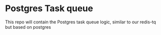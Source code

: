 # Postgres Task queue
This repo will contain the Postgres task queue logic, similar to our redis-tq but based on postgres
